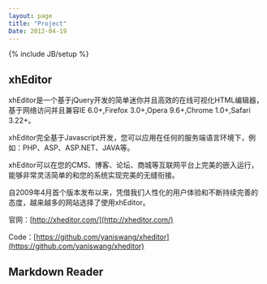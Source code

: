 ```yaml
---
layout: page
title: "Project"
Date: 2012-04-19
---
```

{% include JB/setup %}

xhEditor
-------
xhEditor是一个基于jQuery开发的简单迷你并且高效的在线可视化HTML编辑器，基于网络访问并且兼容IE 6.0+,Firefox 3.0+,Opera 9.6+,Chrome 1.0+,Safari 3.22+。

xhEditor完全基于Javascript开发，您可以应用在任何的服务端语言环境下，例如：PHP、ASP、ASP.NET、JAVA等。

xhEditor可以在您的CMS、博客、论坛、商城等互联网平台上完美的嵌入运行，能够非常灵活简单的和您的系统实现完美的无缝衔接。

自2009年4月首个版本发布以来，凭借我们人性化的用户体验和不断持续完善的态度，越来越多的网站选择了使用xhEditor。

官网：[http://xheditor.com/](http://xheditor.com/)

Code：[https://github.com/yaniswang/xheditor](https://github.com/yaniswang/xheditor)

Markdown Reader
-------